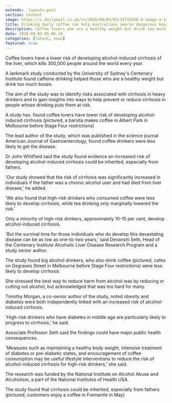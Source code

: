 ```yaml
---
extends: _layouts.post
section: content
image: https://i.dailymail.co.uk/1s/2020/09/03/03/32715938-0-image-a-14_1599099407795.jpg 
title: Drinking daily coffee can help Australians swerve dangerous booze-induced liver disease 
description: Coffee lovers who are a healthy weight but drink too much booze have a lower risk of developing alcohol-induced cirrhosis of the liver. 
date: 2020-09-03-05-06-18 
categories: [latest, news] 
featured: true 
--- 
```

Coffee lovers have a lower risk of developing alcohol-induced cirrhosis of the liver, which kills 300,000 people around the world every year.

A lankmark study conducted by the University of Sydney's Centenary Institute found caffeine drinking helped those who are a healthy weight but drink too much booze. 

The aim of the study was to identify risks associated with cirrhosis in heavy drinkers and to gain insights into ways to help prevent or reduce cirrhosis in people whose drinking puts them at risk.

A study has  found coffee lovers have lower risk of developing alcohol-induced cirrhosis (pictured, a barista makes coffee in Albert Park in Melbourne before Stage Four restrictions)

The lead author of the study, which was published in the science journal American Journal of Gastroenterology, found coffee drinkers were less likely to get the disease. 

Dr John Whitfield said the study found evidence an increased risk of developing alcohol-induced cirrhosis could be inherited, especially from fathers.

'Our study showed that the risk of cirrhosis was significantly increased in individuals if the father was a chronic alcohol user and had died from liver disease,' he added.

'We also found that high-risk drinkers who consumed coffee were less likely to develop cirrhosis, while tea drinking only marginally lowered the risk.'

Only a minority of high-risk drinkers, approximately 10-15 per cent, develop alcohol-induced cirrhosis.

'But the survival time for those individuals who do develop this devastating disease can be as low as one-to-two years,' said Devanshi Seth, Head of the Centenary Institute Alcoholic Liver Disease Research Program and a study senior author.

The study found big alcohol drinkers, who also drink coffee (pictured, cafes on Degraves Street in Melbourne before Stage Four restrictions) were less likely to develop cirrhosis

She stressed the best way to reduce harm from alcohol was by reducing or cutting out alcohol, but acknowledged that was too hard for many.

Timothy Morgan, a co-senior author of the study, noted obesity and diabetes were both independently linked with an increased risk of alcohol-induced cirrhosis.

'High-risk drinkers who have diabetes in middle age are particularly likely to progress to cirrhosis,' he said.

Associate Professor Seth said the findings could have major public health consequences.

'Measures such as maintaining a healthy body weight, intensive treatment of diabetes or pre-diabetic states, and encouragement of coffee consumption may be useful lifestyle interventions to reduce the risk of alcohol-induced cirrhosis for high-risk drinkers,' she said.

The research was funded by the National Institute on Alcohol Abuse and Alcoholism, a part of the National Institutes of Health USA.

The study found that cirrhosis could be inherited, especially from fathers (pictured, customers enjoy a coffee in Fremantle in May)

